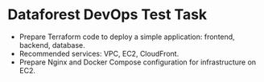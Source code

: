 # Dataforest DevOps Test Task

* Prepare Terraform code to deploy a simple application: frontend, backend, database. 
* Recommended services: VPC, EC2, CloudFront. 
* Prepare Nginx and Docker Compose configuration for infrastructure on EC2.